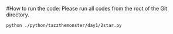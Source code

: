 #How to run the code:
Please run all codes from the root of the Git directory.
```
python ./python/tazzthemonster/day1/2star.py
```